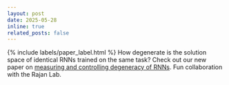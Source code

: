 ```yaml
---
layout: post
date: 2025-05-28
inline: true
related_posts: false
---
```


{% include labels/paper_label.html %} How degenerate is the solution space of identical RNNs trained on the same task? Check out our new paper on [measuring and controlling degeneracy of RNNs](https://arxiv.org/abs/2410.03972). Fun collaboration with the Rajan Lab.